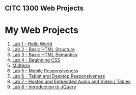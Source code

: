 ## CITC 1300 Web Projects

<h1>My Web Projects</h1>

<ol>
<li><a href="./Lab1/index.html" target="_blank">Lab 1 - Hello World</a></li>
<li><a href="./Lab2/index.html" target="_blank">Lab 2 - Basic HTML Structure</a></li>
<li><a href="./Lab3/index.html" target="_blank">Lab 3 - Basic HTML Semantics</a></li>
<li><a href="./Lab4/index.html" target="_blank">Lab 4 - Beginning CSS</a></li>
<li><a href="./Midterm/index.html" target="_blank">Midterm</a></li>
<li><a href="./Lab5/index.html" target="_blank">Lab 5 - Mobile Responsiveness</a></li>
<li><a href="./Lab6/index.html" target="_blank">Lab 6 - Tablet and Desktop Responsiveness</a></li>
<li><a href="./Lab7/index.html" target="_blank">Lab 7 - Hosted and Embedded Audio and Video / Tables</a></li>
<li><a href="./Lab8/index.html" target="_blank">Lab 8 - Introduction to JQuery</a></li>
